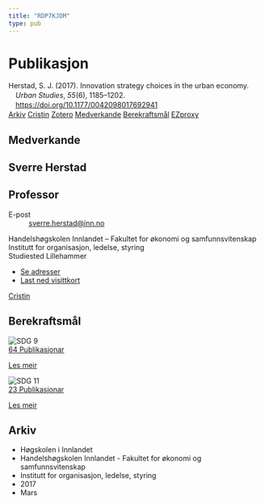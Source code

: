 ```yaml
---
title: "RDP7KJDM"
type: pub
---
```

<h1>Publikasjon</h1>
<article id="csl-bib-container-RDP7KJDM" class="csl-bib-container">
  <div class="csl-bib-body" style="line-height: 1.35; padding-left: 1em; text-indent:-1em;">
  <div class="csl-entry">Herstad, S. J. (2017). Innovation strategy choices in the urban economy. <i>Urban Studies</i>, <i>55</i>(6), 1185&#x2013;1202. <a href="https://doi.org/10.1177/0042098017692941">https://doi.org/10.1177/0042098017692941</a></div>
</div>
  <div class="csl-bib-buttons">
    <a href="#taxonomy-article-RDP7KJDM" class="csl-bib-button">Arkiv</a>
    <a href alt="Cristin URL" class="csl-bib-button">Cristin</a>
    <a href alt="Zotero URL" class="csl-bib-button">Zotero</a>
    <a href="#contributors-article-RDP7KJDM" class="csl-bib-button">Medverkande</a>
    <a href="#sdg-article-RDP7KJDM" class="csl-bib-button">Berekraftsmål</a>
    <a href="http://ezproxy.inn.no/login?url=https://doi.org/10.1177/0042098017692941" class="csl-bib-button">EZproxy</a>
  </div>
  <div id="csl-bib-meta-container-RDP7KJDM"></div>
</article>
<div id="csl-bib-meta-RDP7KJDM" class="csl-bib-meta">
  <article id="contributors-article-RDP7KJDM" class="contributors-article">
    <h1>Medverkande</h1>
    <div class="personas">
<div class="vrtx-hinn-person-card">
<div class="photo">
<i class="lar la-user-circle missing-person"></i>
</div>
<div class="info">
<hgroup><h1>Sverre Herstad</h1>
<h2>Professor</h2>
</hgroup><dl>
<dt>E-post</dt>
<dd>
<a href="mailto:sverre.herstad@inn.no">sverre.herstad@inn.no</a>
</dd>
</dl>
<p>
Handelshøgskolen Innlandet – Fakultet for økonomi og samfunnsvitenskap<br>
Institutt for organisasjon, ledelse, styring<br>
Studiested Lillehammer
</p>
<ul class="vrtx-hinn-links">
<li><a href="https://www.inn.no/finn-en-ansatt/sverre-herstad.html#vrtx-hinn-addresses">Se adresser</a></li>
<li><a href="https://www.inn.no/finn-en-ansatt/sverre-herstad.html?vrtx=vcf">Last ned visittkort</a></li>
</ul>
</div>
</div>
<a href="https://app.cristin.no/persons/show.jsf?id=13858" alt="Cristin URL" class="personas-cristin">Cristin</a>
</div>
  </article>
  <article id="sdg-article-RDP7KJDM" class="sdg-article">
    <h1>Berekraftsmål</h1>
    <div class="sdg-container"><div id="sdg9" class="sdg">
<img src="{{< params subfolder >}}images/sdg/sdg09_no.png" class="image" alt="SDG 9">
<div class="sdg-overlay">
<a href="{{< params subfolder >}}no/archive/?sdg=9#archive" class="sdg-publication-count"><span>64</span> Publikasjonar</a>
<p><a href="https://www.fn.no/om-fn/fns-baerekraftsmaal/industri-innovasjon-og-infrastruktur?lang=nno-NO" class="sdg-read-more">Les meir</a></p>
</div>
</div> <div id="sdg11" class="sdg">
<img src="{{< params subfolder >}}images/sdg/sdg11_no.png" class="image" alt="SDG 11">
<div class="sdg-overlay">
<a href="{{< params subfolder >}}no/archive/?sdg=11#archive" class="sdg-publication-count"><span>23</span> Publikasjonar</a>
<p><a href="https://www.fn.no/om-fn/fns-baerekraftsmaal/baerekraftige-byer-og-lokalsamfunn?lang=nno-NO" class="sdg-read-more">Les meir</a></p>
</div>
</div></div>
  </article>
  <article id="taxonomy-article-RDP7KJDM" class="taxonomy-article">
    <h1>Arkiv</h1>
    <ul>
      <li>Høgskolen i Innlandet</li>
      <li>Handelshøgskolen Innlandet - Fakultet for økonomi og samfunnsvitenskap</li>
      <li>Institutt for organisasjon, ledelse, styring</li>
      <li>2017</li>
      <li>Mars</li>
    </ul>
  </article>
</div>
